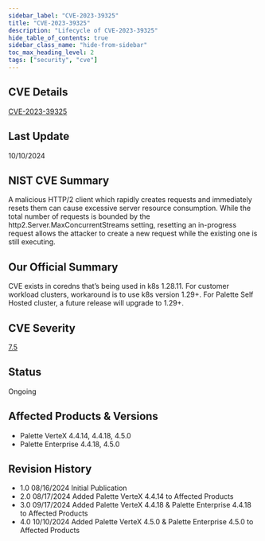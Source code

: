 ```yaml
---
sidebar_label: "CVE-2023-39325"
title: "CVE-2023-39325"
description: "Lifecycle of CVE-2023-39325"
hide_table_of_contents: true
sidebar_class_name: "hide-from-sidebar"
toc_max_heading_level: 2
tags: ["security", "cve"]
---
```


## CVE Details

[CVE-2023-39325](https://nvd.nist.gov/vuln/detail/CVE-2023-39325)

## Last Update

10/10/2024

## NIST CVE Summary

A malicious HTTP/2 client which rapidly creates requests and immediately resets them can cause excessive server resource
consumption. While the total number of requests is bounded by the http2.Server.MaxConcurrentStreams setting, resetting
an in-progress request allows the attacker to create a new request while the existing one is still executing.

## Our Official Summary

CVE exists in coredns that’s being used in k8s 1.28.11. For customer workload clusters, workaround is to use k8s version
1.29+. For Palette Self Hosted cluster, a future release will upgrade to 1.29+.

## CVE Severity

[7.5](https://nvd.nist.gov/vuln/detail/CVE-2023-39325)

## Status

Ongoing

## Affected Products & Versions

- Palette VerteX 4.4.14, 4.4.18, 4.5.0
- Palette Enterprise 4.4.18, 4.5.0

## Revision History

- 1.0 08/16/2024 Initial Publication
- 2.0 08/17/2024 Added Palette VerteX 4.4.14 to Affected Products
- 3.0 09/17/2024 Added Palette VerteX 4.4.18 & Palette Enterprise 4.4.18 to Affected Products
- 4.0 10/10/2024 Added Palette VerteX 4.5.0 & Palette Enterprise 4.5.0 to Affected Products